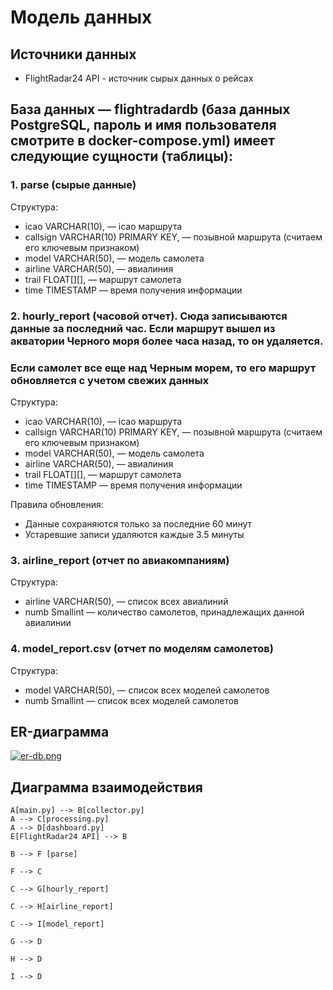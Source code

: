 # Модель данных

## Источники данных
- FlightRadar24 API - источник сырых данных о рейсах

## База данных &mdash; flightradardb (база данных PostgreSQL, пароль и имя пользователя смотрите в docker-compose.yml) имеет следующие сущности (таблицы):

### 1. parse (сырые данные)
Структура:
- icao VARCHAR(10), &mdash; icao маршрута
- callsign VARCHAR(10) PRIMARY KEY, &mdash; позывной маршрута (считаем его ключевым признаком)
- model VARCHAR(50), &mdash; модель самолета
- airline VARCHAR(50), &mdash; авиалиния
- trail FLOAT[][], &mdash; маршрут самолета
- time TIMESTAMP &mdash; время получения информации

### 2. hourly_report (часовой отчет). Сюда записываются данные за последний час. Если маршрут вышел из акватории Черного моря более часа назад, то он удаляется. 
### Если самолет все еще над Черным морем, то его маршрут обновляется с учетом свежих данных
Структура:
- icao VARCHAR(10), &mdash; icao маршрута
- callsign VARCHAR(10) PRIMARY KEY, &mdash; позывной маршрута (считаем его ключевым признаком)
- model VARCHAR(50), &mdash; модель самолета
- airline VARCHAR(50), &mdash; авиалиния
- trail FLOAT[][], &mdash; маршрут самолета
- time TIMESTAMP &mdash; время получения информации

Правила обновления:
- Данные сохраняются только за последние 60 минут
- Устаревшие записи удаляются каждые 3.5 минуты

### 3. airline_report (отчет по авиакомпаниям)
Структура:
- airline VARCHAR(50), &mdash; список всех авиалиний
- numb Smallint &mdash; количество самолетов, принадлежащих данной авиалинии

### 4. model_report.csv (отчет по моделям самолетов)
Структура:
- model VARCHAR(50), &mdash; список всех моделей самолетов
- numb Smallint &mdash; список всех моделей самолетов

## ER-диаграмма

[![er-db.png](https://i.postimg.cc/sxVGts7h/er-db.png)](https://postimg.cc/S2vK90ZS)

## Диаграмма взаимодействия
    A[main.py] --> B[collector.py] 
    A --> C[processing.py]
    A --> D[dashboard.py]
    E[FlightRadar24 API] --> B
    
    B --> F [parse]
    
    F --> C
    
    C --> G[hourly_report]
    
    C --> H[airline_report]
    
    C --> I[model_report]
    
    G --> D
    
    H --> D
    
    I --> D
